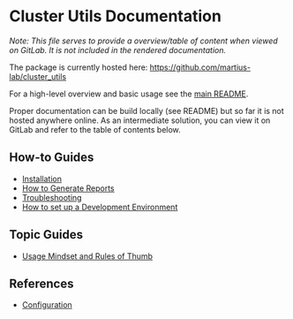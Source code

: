 Cluster Utils Documentation
===========================

*Note: This file serves to provide a overview/table of content when viewed on
GitLab.  It is not included in the rendered documentation.*


The package is currently hosted here:
https://github.com/martius-lab/cluster_utils

For a high-level overview and basic usage see the [main README](../README.md).

Proper documentation can be build locally (see README) but so far it is not
hosted anywhere online.  As an intermediate solution, you can view it on GitLab
and refer to the table of contents below.


How-to Guides
-------------

- [Installation](installation.rst)
- [How to Generate Reports](report.rst)
- [Troubleshooting](troubleshooting.rst)
- [How to set up a Development Environment](setup_devel_env.rst)


Topic Guides
------------

- [Usage Mindset and Rules of Thumb](usage_mindset_and_rule_of_thumb.rst)


References
----------

- [Configuration](configuration.rst)
